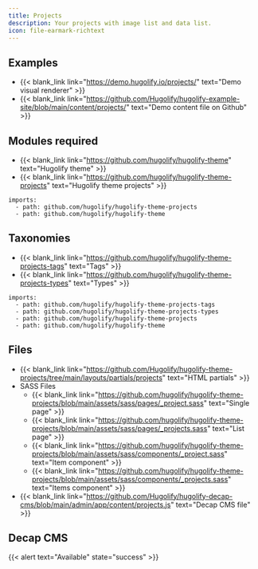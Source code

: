 ```yaml
---
title: Projects
description: Your projects with image list and data list.
icon: file-earmark-richtext
---
```


## Examples

- {{< blank_link link="https://demo.hugolify.io/projects/" text="Demo visual renderer" >}}
- {{< blank_link link="https://github.com/Hugolify/hugolify-example-site/blob/main/content/projects/" text="Demo content file on Github" >}}

## Modules required

- {{< blank_link link="https://github.com/hugolify/hugolify-theme" text="Hugolify theme" >}}
- {{< blank_link link="https://github.com/hugolify/hugolify-theme-projects" text="Hugolify theme projects" >}}

```go-html-template
imports:
  - path: github.com/hugolify/hugolify-theme-projects
  - path: github.com/hugolify/hugolify-theme
```

## Taxonomies

- {{< blank_link link="https://github.com/hugolify/hugolify-theme-projects-tags" text="Tags" >}}
- {{< blank_link link="https://github.com/hugolify/hugolify-theme-projects-types" text="Types" >}}

```go-html-template
imports:
  - path: github.com/hugolify/hugolify-theme-projects-tags
  - path: github.com/hugolify/hugolify-theme-projects-types
  - path: github.com/hugolify/hugolify-theme-projects
  - path: github.com/hugolify/hugolify-theme
```

## Files

- {{< blank_link link="https://github.com/Hugolify/hugolify-theme-projects/tree/main/layouts/partials/projects" text="HTML partials" >}}
- SASS Files
  - {{< blank_link link="https://github.com/hugolify/hugolify-theme-projects/blob/main/assets/sass/pages/_project.sass" text="Single page" >}}
  - {{< blank_link link="https://github.com/hugolify/hugolify-theme-projects/blob/main/assets/sass/pages/_projects.sass" text="List page" >}}
  - {{< blank_link link="https://github.com/hugolify/hugolify-theme-projects/blob/main/assets/sass/components/_project.sass" text="Item component" >}}
  - {{< blank_link link="https://github.com/hugolify/hugolify-theme-projects/blob/main/assets/sass/components/_projects.sass" text="Items component" >}}
- {{< blank_link link="https://github.com/Hugolify/hugolify-decap-cms/blob/main/admin/app/content/projects.js" text="Decap CMS file" >}}

## Decap CMS

{{< alert text="Available" state="success" >}}
